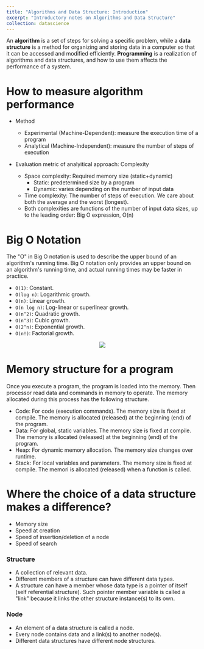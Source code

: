 ```yaml
---
title: "Algorithms and Data Structure: Introduction"
excerpt: "Introductory notes on Algorithms and Data Structure"
collection: datascience
---
```

An **algorithm** is a set of steps for solving a specific problem, while a **data structure** is a method for organizing and storing data in a computer so that it can be accessed and modified efficiently. **Programming** is a realization of algorithms and data structures, and how to use them affects the performance of a system.

# How to measure algorithm performance
- Method
    - Experimental (Machine-Dependent): measure the execution time of a program
    - Analytical (Machine-Independent): measure the number of steps of execution

- Evaluation metric of analyitical approach: Complexity
    - Space complexity: Required memory size (static+dynamic)
        - Static: predetermined size by a program
        - Dynamic: varies depending on the number of input data
    - Time complexity: The number of steps of execution. We care about both the average and the worst (longest).
    - Both complexities are functions of the number of input data sizes, up to the leading order: Big O expression, O(n)

# Big O Notation

The "O" in Big O notation is used to describe the upper bound of an algorithm's running time. Big O notation only provides an upper bound on an algorithm's running time, and actual running times may be faster in practice.

-   `O(1)`: Constant. 
-   `O(log n)`: Logarithmic growth. 
-   `O(n)`: Linear growth.
-   `O(n log n)`: Log-linear or superlinear growth. 
-   `O(n^2)`: Quadratic growth. 
-   `O(n^3)`: Cubic growth. 
-   `O(2^n)`: Exponential growth.
-   `O(n!)`: Factorial growth. 


<p align="center">
<img src="{{ site.url }}{{ site.baseurl }}//datascience_files/bigo.png">
</p>

# Memory structure for a program
Once you execute a program, the program is loaded into the memory. 
Then processor read data and commands in memory to operate.
The memory allocated during this process has the following structure. 
- Code: For code (execution commands). The memory size is fixed at compile. The memory is allocated (released)  at the beginning (end) of the program.
- Data: For global, static variables. The memory size is fixed at compile. The memory is allocated (released) at the beginning (end) of the program.
- Heap: For dynamic memory allocation. The memory size changes over runtime.
- Stack: For local variables and parameters. The memory size is fixed at compile. The memori is allocated (released) when a function is called.


# Where the choice of a data structure makes a difference?
- Memory size
- Speed at creation 
- Speed of insertion/deletion of a node
- Speed of search

### Structure
- A collection of relevant data.
- Different members of a structure can have different data types.
- A structure can have a member whose data type is a pointer of itself (self referential structure). Such pointer member variable is called a "link" because it links the other structure instance(s) to its own.

### Node
- An element of a data structure is called a node.
- Every node contains data and a link(s) to another node(s).
- Different data structures have different node structures.